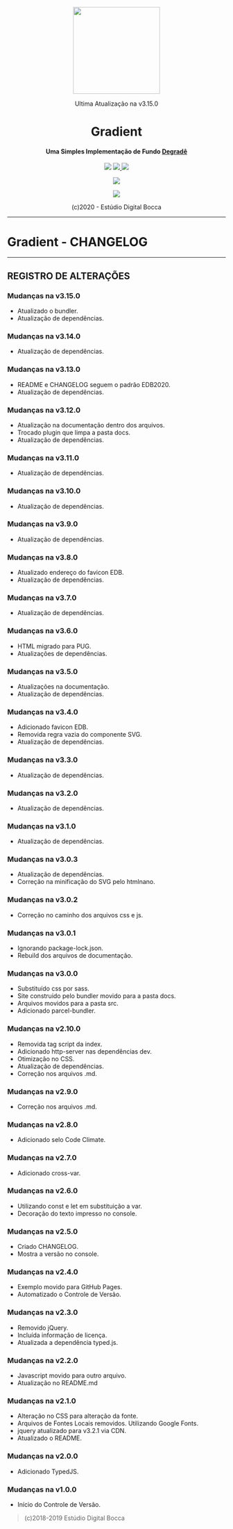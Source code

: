 <p align="center">
  <img src="https://estudiodigitalbocca.com.br/edb-logo.svg" width="200px">
  <p align="center">Ultima Atualização na v3.15.0</p>
  <h1 align="center">Gradient</h1>
  <h4 align="center">
    Uma Simples Implementação de Fundo 
    <a href="https://pt.wikipedia.org/wiki/Degrad%C3%AA">Degradê</a>
  </h4>
  <p align="center">
    <img src="https://badgen.net/badge/version/v3.15.0/orange">
    <a href="https://codeclimate.com/github/digitalbocca/Gradient/maintainability">
      <img src="https://api.codeclimate.com/v1/badges/5cf26d23900dfd1dc8a6/maintainability"> 
    </a>
    <a href="https://standardjs.com/">
      <img src="https://img.shields.io/badge/code%20style-standard-brightgreen.svg"> 
    </a>
    <p align="center">
      <a href="https://github.com/standard/standard">
        <img src="https://cdn.rawgit.com/standard/standard/master/badge.svg"> 
      </a>
    </p>
    <p align="center">
      <a href="http://forthebadge.com">
        <img src="https://forthebadge.com/images/badges/built-by-developers.svg"> 
      </a>
    </p>
  </p>
  <p align="center">(c)2020 - Estúdio Digital Bocca</p>
</p>

---

# Gradient - CHANGELOG

---

## REGISTRO DE ALTERAÇÕES

### Mudanças na v3.15.0

- Atualizado o bundler.
- Atualização de dependências.

### Mudanças na v3.14.0

- Atualização de dependências.

### Mudanças na v3.13.0

- README e CHANGELOG seguem o padrão EDB2020.
- Atualização de dependências.

### Mudanças na v3.12.0

- Atualização na documentação dentro dos arquivos.
- Trocado plugin que limpa a pasta docs.
- Atualização de dependências.

### Mudanças na v3.11.0

- Atualização de dependências.

### Mudanças na v3.10.0

- Atualização de dependências.

### Mudanças na v3.9.0

- Atualização de dependências.

### Mudanças na v3.8.0

- Atualizado endereço do favicon EDB.
- Atualização de dependências.

### Mudanças na v3.7.0

- Atualização de dependências.

### Mudanças na v3.6.0

- HTML migrado para PUG.
- Atualizações de dependências.

### Mudanças na v3.5.0

- Atualizações na documentação.
- Atualização de dependências.

### Mudanças na v3.4.0

- Adicionado favicon EDB.
- Removida regra vazia do componente SVG.
- Atualização de dependências.

### Mudanças na v3.3.0

- Atualização de dependências.

### Mudanças na v3.2.0

- Atualização de dependências.

### Mudanças na v3.1.0

- Atualização de dependências.

### Mudanças na v3.0.3

- Atualização de dependências.
- Correção na minificação do SVG pelo htmlnano.

### Mudanças na v3.0.2

- Correção no caminho dos arquivos css e js.

### Mudanças na v3.0.1

- Ignorando package-lock.json.
- Rebuild dos arquivos de documentação.

### Mudanças na v3.0.0

- Substituído css por sass.
- Site construido pelo bundler movido para a pasta docs.
- Arquivos movidos para a pasta src.
- Adicionado parcel-bundler.

### Mudanças na v2.10.0

- Removida tag script da index.
- Adicionado http-server nas dependências dev.
- Otimização no CSS.
- Atualização de dependências.
- Correção nos arquivos .md.

### Mudanças na v2.9.0

- Correção nos arquivos .md.

### Mudanças na v2.8.0

- Adicionado selo Code Climate.

### Mudanças na v2.7.0

- Adicionado cross-var.

### Mudanças na v2.6.0

- Utilizando const e let em substituição a var.
- Decoração do texto impresso no console.

### Mudanças na v2.5.0

- Criado CHANGELOG.
- Mostra a versão no console.

### Mudanças na v2.4.0

- Exemplo movido para GitHub Pages.
- Automatizado o Controle de Versão.

### Mudanças na v2.3.0

- Removido jQuery.
- Incluída informação de licença.
- Atualizada a dependência typed.js.

### Mudanças na v2.2.0

- Javascript movido para outro arquivo.
- Atualização no README.md

### Mudanças na v2.1.0

- Alteração no CSS para alteração da fonte.
- Arquivos de Fontes Locais removidos. Utilizando Google Fonts.
- jquery atualizado para v3.2.1 via CDN.
- Atualizado o README.

### Mudanças na v2.0.0

- Adicionado TypedJS.

### Mudanças na v1.0.0

- Início do Controle de Versão.

>(c)2018-2019 Estúdio Digital Bocca
